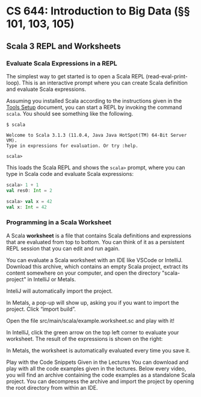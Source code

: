 # CS 644: Introduction to Big Data (§§ 101, 103, 105)

## Scala 3 REPL and Worksheets

### Evaluate Scala Expressions in a REPL

The simplest way to get started is to open a Scala REPL (read-eval-print-loop). This is an interactive prompt where you can create Scala definition and evaluate Scala expressions.

Assuming you installed Scala according to the instructions given in the [Tools Setup](ToolsSetup.md) document, you can start a REPL by invoking the command `scala`.
You should see something like the following.

```shell
$ scala

Welcome to Scala 3.1.3 (11.0.4, Java Java HotSpot(TM) 64-Bit Server VM).
Type in expressions for evaluation. Or try :help.
                                                                                                                                          
scala> 
```

This loads the Scala REPL and shows the `scala>` prompt, where you can type in Scala code and evaluate Scala expressions:

```scala
scala> 1 + 1
val res0: Int = 2

scala> val x = 42
val x: Int = 42
```

### Programming in a Scala Worksheet

A Scala **worksheet** is a file that contains Scala definitions and expressions that are evaluated from top to bottom. You can think of it as a persistent REPL session that you can edit and run again.

You can evaluate a Scala worksheet with an IDE like VSCode or IntelliJ.  Download this archive, which contains an empty Scala project, extract its content somewhere on your computer, and open the directory "scala-project" in IntelliJ or Metals.


InteliJ will automatically import the project.

In Metals, a pop-up will show up, asking you if you want to import the project. Click “import build”.


Open the file src/main/scala/example.worksheet.sc and play with it!

In IntelliJ, click the green arrow on the top left corner to evaluate your worksheet. The result of the expressions is shown on the right:


In Metals, the worksheet is automatically evaluated every time you save it.


Play with the Code Snippets Given in the Lectures
You can download and play with all the code examples given in the lectures. Below every video, you will find an archive containing the code examples as a standalone Scala project. You can decompress the archive and import the project by opening the root directory from within an IDE.


